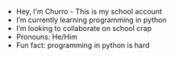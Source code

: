 - Hey, I’m Churro - This is my school account
- I’m currently learning programming in python
- I’m looking to collaborate on school crap
- Pronouns: He/Him 
- Fun fact: programming in python is hard
